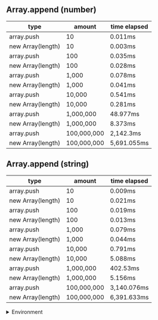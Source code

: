 ## Array.append (number)

|type|amount|time elapsed|
|-|-|-|
array.push|10|0.011ms
new Array(length)|10|0.003ms
array.push|100|0.035ms
new Array(length)|100|0.028ms
array.push|1,000|0.078ms
new Array(length)|1,000|0.041ms
array.push|10,000|0.541ms
new Array(length)|10,000|0.281ms
array.push|1,000,000|48.977ms
new Array(length)|1,000,000|8.373ms
array.push|100,000,000|2,142.3ms
new Array(length)|100,000,000|5,691.055ms
## Array.append (string)

|type|amount|time elapsed|
|-|-|-|
array.push|10|0.009ms
new Array(length)|10|0.021ms
array.push|100|0.019ms
new Array(length)|100|0.013ms
array.push|1,000|0.079ms
new Array(length)|1,000|0.044ms
array.push|10,000|0.791ms
new Array(length)|10,000|5.088ms
array.push|1,000,000|402.53ms
new Array(length)|1,000,000|5.156ms
array.push|100,000,000|3,140.076ms
new Array(length)|100,000,000|6,391.633ms


<details>
<summary>Environment</summary>

* __Machine:__ linux x64 | 2 vCPUs | 6.8GB Mem
* __Run:__ Sun Sep 24 2023 10:51:30 GMT+0000 (Coordinated Universal Time)
</details>

